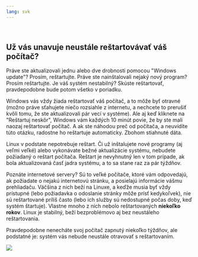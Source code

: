 ```yaml
---
lang: svk
---
```

﻿



<h2>Už vás unavuje neustále reštartovávať váš počítač?</h2>

Práve ste aktualizovali jednu alebo dve drobnosti pomocou "Windows update"? Prosím, reštartujte. Práve ste nainštalovali nejaký nový program? Prosím reštartujte. Je váš systém nestabilný? Skúste reštartovať, pravdepodobne bude potom všetko v poriadku.

Windows vás vždy žiada reštartovať váš počítač, a to môže byť otravné (možno práve sťahujete niečo rozsiahle z internetu, a nechcete to prerušiť kvôli tomu, že ste aktualizovali pár vecí v systéme). Ale aj keď kliknete na "Reštartuj neskôr", Windows vám každých 10 minút povie, že by ste mali naozaj reštartovať počítač. A ak ste náhodou preč od počítača, a neuvidíte túto otázku, radostne ho reštartuje automaticky. Zbohom stiahnuté dáta.

Linux v podstate nepotrebuje reštart. Či už inštalujete nové programy (aj veľmi veľké) alebo vykonávate bežné aktualizácie systému, nebudete požiadaný o reštart počítača. Reštart je nevyhnutný len v tom prípade, ak bola aktualizovaná časť jadra systému, a to sa stane raz za pár týždňov.

Poznáte internetové servery? Sú to veľké počítače, ktoré vám odpovedajú, ak požiadate o nejakú internetovú stránku, a posielajú informácie vášmu prehliadaču. Väčšina z nich beží na Linuxe, a keďže musia byť vždy prístupné (lebo požiadavka o odoslanie stránky môže prísť kedykoľvek), nie sú reštartované príliš často (lebo ich služby sú nedostupné počas doby, keď systém štartuje). Vlastne mnoho z nich nebolo reštartovaných <b>niekoľko rokov</b>. Linux je stabilný, beží bezproblémovo aj bez neustáleho reštartovania.

Pravdepodobne nenecháte svoj počítač zapnutý niekoľko týždňov, ale podstatné je: systém vás nebude neustále otravovať s reštartovaním.

<img src="Images/reboot_all_the_time_thumb.png" />





